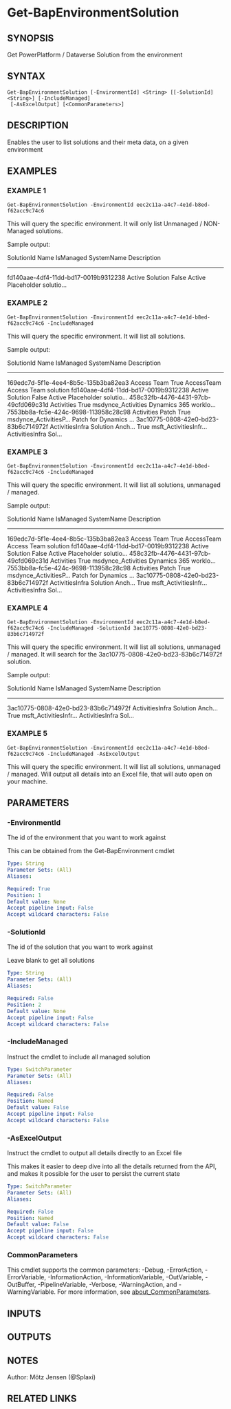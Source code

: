 ﻿---
external help file: d365bap.tools-help.xml
Module Name: d365bap.tools
online version:
schema: 2.0.0
---

# Get-BapEnvironmentSolution

## SYNOPSIS
Get PowerPlatform / Dataverse Solution from the environment

## SYNTAX

```
Get-BapEnvironmentSolution [-EnvironmentId] <String> [[-SolutionId] <String>] [-IncludeManaged]
 [-AsExcelOutput] [<CommonParameters>]
```

## DESCRIPTION
Enables the user to list solutions and their meta data, on a given environment

## EXAMPLES

### EXAMPLE 1
```
Get-BapEnvironmentSolution -EnvironmentId eec2c11a-a4c7-4e1d-b8ed-f62acc9c74c6
```

This will query the specific environment.
It will only list Unmanaged / NON-Managed solutions.

Sample output:

SolutionId                           Name                           IsManaged SystemName           Description
----------                           ----                           --------- ----------           -----------
fd140aae-4df4-11dd-bd17-0019b9312238 Active Solution                False     Active               Placeholder solutio…

### EXAMPLE 2
```
Get-BapEnvironmentSolution -EnvironmentId eec2c11a-a4c7-4e1d-b8ed-f62acc9c74c6 -IncludeManaged
```

This will query the specific environment.
It will list all solutions.

Sample output:

SolutionId                           Name                           IsManaged SystemName           Description
----------                           ----                           --------- ----------           -----------
169edc7d-5f1e-4ee4-8b5c-135b3ba82ea3 Access Team                    True      AccessTeam           Access Team solution
fd140aae-4df4-11dd-bd17-0019b9312238 Active Solution                False     Active               Placeholder solutio…
458c32fb-4476-4431-97cb-49cfd069c31d Activities                     True      msdynce_Activities   Dynamics 365 worklo…
7553bb8a-fc5e-424c-9698-113958c28c98 Activities Patch               True      msdynce_ActivitiesP… Patch for Dynamics …
3ac10775-0808-42e0-bd23-83b6c714972f ActivitiesInfra Solution Anch… True      msft_ActivitiesInfr… ActivitiesInfra Sol…

### EXAMPLE 3
```
Get-BapEnvironmentSolution -EnvironmentId eec2c11a-a4c7-4e1d-b8ed-f62acc9c74c6 -IncludeManaged
```

This will query the specific environment.
It will list all solutions, unmanaged / managed.

Sample output:

SolutionId                           Name                           IsManaged SystemName           Description
----------                           ----                           --------- ----------           -----------
169edc7d-5f1e-4ee4-8b5c-135b3ba82ea3 Access Team                    True      AccessTeam           Access Team solution
fd140aae-4df4-11dd-bd17-0019b9312238 Active Solution                False     Active               Placeholder solutio…
458c32fb-4476-4431-97cb-49cfd069c31d Activities                     True      msdynce_Activities   Dynamics 365 worklo…
7553bb8a-fc5e-424c-9698-113958c28c98 Activities Patch               True      msdynce_ActivitiesP… Patch for Dynamics …
3ac10775-0808-42e0-bd23-83b6c714972f ActivitiesInfra Solution Anch… True      msft_ActivitiesInfr… ActivitiesInfra Sol…

### EXAMPLE 4
```
Get-BapEnvironmentSolution -EnvironmentId eec2c11a-a4c7-4e1d-b8ed-f62acc9c74c6 -IncludeManaged -SolutionId 3ac10775-0808-42e0-bd23-83b6c714972f
```

This will query the specific environment.
It will list all solutions, unmanaged / managed.
It will search for the 3ac10775-0808-42e0-bd23-83b6c714972f solution.

Sample output:

SolutionId                           Name                           IsManaged SystemName           Description
----------                           ----                           --------- ----------           -----------
3ac10775-0808-42e0-bd23-83b6c714972f ActivitiesInfra Solution Anch… True      msft_ActivitiesInfr… ActivitiesInfra Sol…

### EXAMPLE 5
```
Get-BapEnvironmentSolution -EnvironmentId eec2c11a-a4c7-4e1d-b8ed-f62acc9c74c6 -IncludeManaged -AsExcelOutput
```

This will query the specific environment.
It will list all solutions, unmanaged / managed.
Will output all details into an Excel file, that will auto open on your machine.

## PARAMETERS

### -EnvironmentId
The id of the environment that you want to work against

This can be obtained from the Get-BapEnvironment cmdlet

```yaml
Type: String
Parameter Sets: (All)
Aliases:

Required: True
Position: 1
Default value: None
Accept pipeline input: False
Accept wildcard characters: False
```

### -SolutionId
The id of the solution that you want to work against

Leave blank to get all solutions

```yaml
Type: String
Parameter Sets: (All)
Aliases:

Required: False
Position: 2
Default value: None
Accept pipeline input: False
Accept wildcard characters: False
```

### -IncludeManaged
Instruct the cmdlet to include all managed solution

```yaml
Type: SwitchParameter
Parameter Sets: (All)
Aliases:

Required: False
Position: Named
Default value: False
Accept pipeline input: False
Accept wildcard characters: False
```

### -AsExcelOutput
Instruct the cmdlet to output all details directly to an Excel file

This makes it easier to deep dive into all the details returned from the API, and makes it possible for the user to persist the current state

```yaml
Type: SwitchParameter
Parameter Sets: (All)
Aliases:

Required: False
Position: Named
Default value: False
Accept pipeline input: False
Accept wildcard characters: False
```

### CommonParameters
This cmdlet supports the common parameters: -Debug, -ErrorAction, -ErrorVariable, -InformationAction, -InformationVariable, -OutVariable, -OutBuffer, -PipelineVariable, -Verbose, -WarningAction, and -WarningVariable. For more information, see [about_CommonParameters](http://go.microsoft.com/fwlink/?LinkID=113216).

## INPUTS

## OUTPUTS

## NOTES
Author: Mötz Jensen (@Splaxi)

## RELATED LINKS

